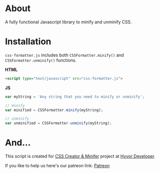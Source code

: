 # About
A fully functional Javascript library to minify and unminify CSS.

# Installation
`css-formatter.js` includes both `CSSFormatter.minify()` and `CSSFormatter.unminify()` functions.

**HTML**
```html
<script type="text/javascript" src="css-formatter.js">
```

**JS**
```js
var myString = 'Any string that you need to minify or unminify';

// minify
var minified = CSSFormatter.minify(myString);

// unminify
var unminified = CSSFormatter.unminify(myString);
```

# And...
This script is created for [CSS Creator & Minifer](https://developer.hyvor.com/tools/css-creator/) project at [Hyvor Developer](https://developer.hyvor.com).

If you like to help us here's our patreon link: [Patreon](https://www.patreon.com/hyvordeveloper)
